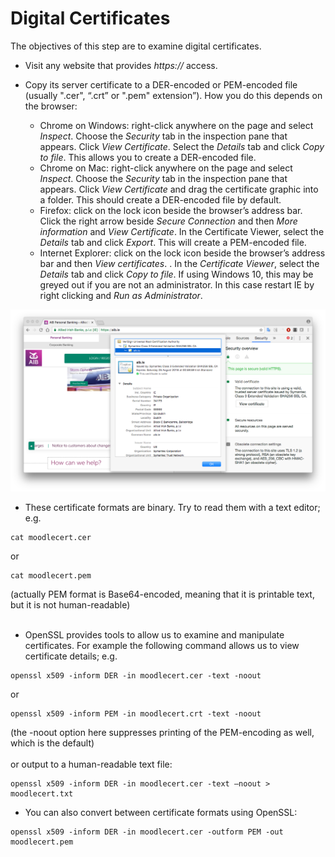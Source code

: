 # Digital Certificates

The objectives of this step are to examine digital certificates.  

* Visit any website that provides *https://* access. 

* Copy its server certificate to a DER-encoded or PEM-encoded file (usually ".cer", “.crt” or ".pem" extension”). How you do this depends on the browser:
  * Chrome on Windows: right-click anywhere on the page and select *Inspect*.  Choose the *Security* tab in the inspection pane that appears. Click *View Certificate*. Select the *Details* tab and click *Copy to file*. This allows you to create a DER-encoded file.
  *	Chrome on Mac: right-click anywhere on the page and select *Inspect*.  Choose the *Security* tab in the inspection pane that appears. Click *View Certificate* and drag the certificate graphic into a folder. This should create a DER-encoded file by default.
  * Firefox: click on the lock icon beside the browser’s address bar. Click the right arrow beside *Secure Connection* and then *More information* and *View Certificate*. In the Certificate Viewer, select the *Details* tab and click *Export*.  This will create a PEM-encoded file.
  * Internet Explorer: click on the lock icon beside the browser’s address bar and then *View certificates*. . In the *Certificate Viewer*, select the *Details* tab and click *Copy to file*. If using Windows 10, this may be greyed out if you are not an administrator. In this case restart IE by right clicking and *Run as Administrator*.
  
![AIB certificate](img/aib-cert.png)
<br>

* These certificate formats are binary.  Try to read them with a text editor; e.g.
~~~
cat moodlecert.cer
~~~
or
~~~
cat moodlecert.pem
~~~
(actually PEM format is Base64-encoded, meaning that it is printable text, but it is not human-readable)<br><br>

* OpenSSL provides tools to allow us to examine and manipulate certificates. For example the following command allows us to view certificate details; e.g.
~~~
openssl x509 -inform DER -in moodlecert.cer -text -noout
~~~
or
~~~
openssl x509 -inform PEM -in moodlecert.crt -text -noout
~~~
(the -noout option here suppresses printing of the PEM-encoding as well, which is the default)<br><br>
or output to a human-readable text file:
~~~
openssl x509 -inform DER -in moodlecert.cer -text –noout > moodlecert.txt
~~~

* You can also convert between certificate formats using OpenSSL:
~~~
openssl x509 -inform DER -in moodlecert.cer -outform PEM -out moodlecert.pem
~~~


